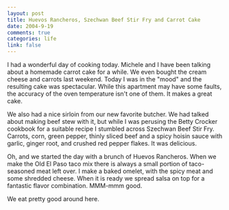 ```yaml
--- 
layout: post
title: Huevos Rancheros, Szechwan Beef Stir Fry and Carrot Cake
date: 2004-9-19
comments: true
categories: life
link: false
---
```

I had a wonderful day of cooking today. Michele and I have been talking about a homemade carrot cake for a while. We even bought the cream cheese and carrots last weekend. Today I was in the "mood" and the resulting cake was spectacular. While this apartment may have some faults, the accuracy of the oven temperature isn't one of them. It makes a great cake.

We also had a nice sirloin from our new favorite butcher. We had talked about making beef stew with it, but while I was perusing the Betty Crocker cookbook for a suitable recipe I stumbled across Szechwan Beef Stir Fry. Carrots, corn, green pepper, thinly sliced beef and a spicy hoisin sauce with garlic, ginger root, and crushed red pepper flakes. It was delicious.

Oh, and we started the day with a brunch of Huevos Rancheros. When we make the Old El Paso taco mix there is always a small portion of taco-seasoned meat left over. I make a baked omelet, with the spicy meat and some shredded cheese. When it is ready we spread salsa on top for a fantastic flavor combination. MMM-mmm good.

We eat pretty good around here.
